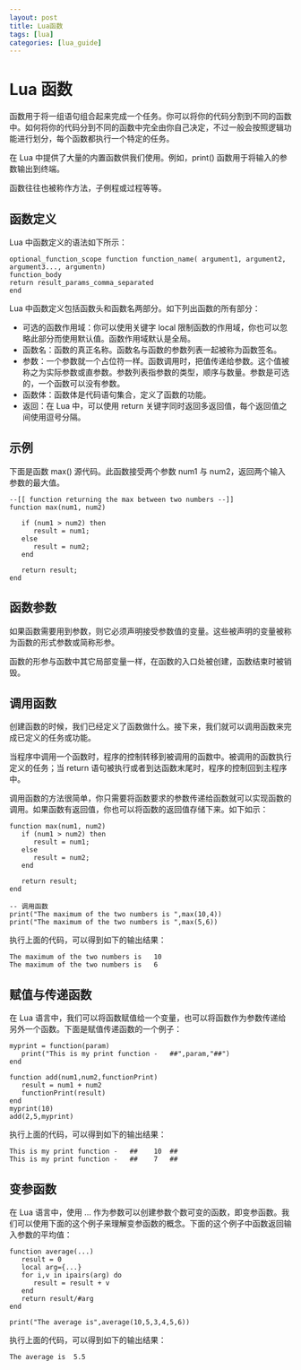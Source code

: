 ```yaml
---
layout: post
title: Lua函数
tags: [lua]
categories: [lua_guide]
---
```

# Lua 函数  

函数用于将一组语句组合起来完成一个任务。你可以将你的代码分割到不同的函数中。如何将你的代码分到不同的函数中完全由你自己决定，不过一般会按照逻辑功能进行划分，每个函数都执行一个特定的任务。 
 
在 Lua 中提供了大量的内置函数供我们使用。例如，print() 函数用于将输入的参数输出到终端。 
 
函数往往也被称作方法，子例程或过程等等。  

## 函数定义  

Lua 中函数定义的语法如下所示：　　

```
optional_function_scope function function_name( argument1, argument2, argument3..., argumentn)
function_body
return result_params_comma_separated
end
```  

Lua 中函数定义包括函数头和函数名两部分。如下列出函数的所有部分：  

<ul>
	<li>可选的函数作用域：你可以使用关键字 local 限制函数的作用域，你也可以忽略此部分而使用默认值。函数作用域默认是全局。</li>
	<li>函数名：函数的真正名称。函数名与函数的参数列表一起被称为函数签名。</li>
	<li>参数：一个参数就一个占位符一样。函数调用时，把值传递给参数。这个值被称之为实际参数或直参数。参数列表指参数的类型，顺序与数量。参数是可选的，一个函数可以没有参数。</li>
	<li>函数体：函数体是代码语句集合，定义了函数的功能。</li>
	<li>返回：在 Lua 中，可以使用 return 关键字同时返回多返回值，每个返回值之间使用逗号分隔。</li>
</ul>  

## 示例  

下面是函数 max() 源代码。此函数接受两个参数 num1 与 num2，返回两个输入参数的最大值。  

```
--[[ function returning the max between two numbers --]]
function max(num1, num2)

   if (num1 > num2) then
      result = num1;
   else
      result = num2;
   end

   return result; 
end
```  

## 函数参数  

如果函数需要用到参数，则它必须声明接受参数值的变量。这些被声明的变量被称为函数的形式参数或简称形参。 
 
函数的形参与函数中其它局部变量一样，在函数的入口处被创建，函数结束时被销毁。  

## 调用函数  

创建函数的时候，我们已经定义了函数做什么。接下来，我们就可以调用函数来完成已定义的任务或功能。
  
当程序中调用一个函数时，程序的控制转移到被调用的函数中。被调用的函数执行定义的任务；当 return 语句被执行或者到达函数末尾时，程序的控制回到主程序中。  
 
调用函数的方法很简单，你只需要将函数要求的参数传递给函数就可以实现函数的调用。如果函数有返回值，你也可以将函数的返回值存储下来。如下如示：  

```
function max(num1, num2)
   if (num1 > num2) then
      result = num1;
   else
      result = num2;
   end

   return result; 
end

-- 调用函数
print("The maximum of the two numbers is ",max(10,4))
print("The maximum of the two numbers is ",max(5,6))
```  

执行上面的代码，可以得到如下的输出结果：  

```
The maximum of the two numbers is 	10
The maximum of the two numbers is 	6
```  

## 赋值与传递函数  

在 Lua 语言中，我们可以将函数赋值给一个变量，也可以将函数作为参数传递给另外一个函数。下面是赋值传递函数的一个例子：  

```
myprint = function(param)
   print("This is my print function -   ##",param,"##")
end

function add(num1,num2,functionPrint)
   result = num1 + num2
   functionPrint(result)
end
myprint(10)
add(2,5,myprint)
```  

执行上面的代码，可以得到如下的输出结果：  

```
This is my print function -   ##	10	##
This is my print function -   ##	7	##
```  

## 变参函数  

在 Lua 语言中，使用 ... 作为参数可以创建参数个数可变的函数，即变参函数。我们可以使用下面的这个例子来理解变参函数的概念。下面的这个例子中函数返回输入参数的平均值：  

```
function average(...)
   result = 0
   local arg={...}
   for i,v in ipairs(arg) do
      result = result + v
   end
   return result/#arg
end

print("The average is",average(10,5,3,4,5,6))
```  

执行上面的代码，可以得到如下的输出结果：  

```
The average is	5.5
``` 